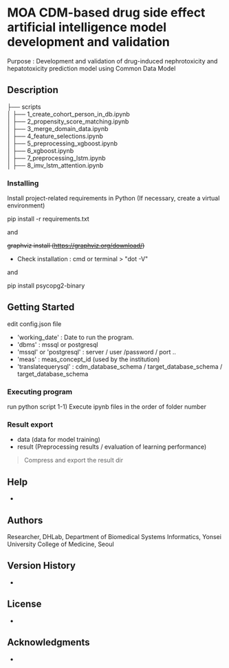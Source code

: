 # MOA CDM-based drug side effect artificial intelligence model development and validation​

Purpose​ : Development and validation of drug-induced nephrotoxicity and hepatotoxicity prediction model using Common Data Model

## Description
├── scripts  
│   ├── 1_create_cohort_person_in_db.ipynb  
│   ├── 2_propensity_score_matching.ipynb  
│   ├── 3_merge_domain_data.ipynb  
│   ├── 4_feature_selections.ipynb  
│   ├── 5_preprocessing_xgboost.ipynb  
│   ├── 6_xgboost.ipynb  
│   ├── 7_preprocessing_lstm.ipynb  
│   ├── 8_imv_lstm_attention.ipynb  

### Installing

Install project-related requirements in Python
(If necessary, create a virtual environment)

pip install -r requirements.txt

and

~~graphviz install (https://graphviz.org/download/)~~
- Check installation
  : cmd or terminal > "dot -V"

and 

pip install psycopg2-binary

## Getting Started

edit config.json file

* 'working_date' : Date to run the program.
* 'dbms' : mssql or postgresql
* 'mssql' or 'postgresql' : server / user /password / port .. 
* 'meas' : meas_concept_id (used by the institution)
* 'translatequerysql' : cdm_database_schema / target_database_schema / target_database_schema

### Executing program

run python script
   1-1) Execute ipynb files in the order of folder number

### Result export
   - data (data for model training)
   - result (Preprocessing results / evaluation of learning performance)
   > Compress and export the result dir

## Help

-

## Authors

Researcher, DHLab, Department of Biomedical Systems Informatics,
Yonsei University College of Medicine, Seoul

## Version History

-

## License

-

## Acknowledgments

-

